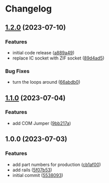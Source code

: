 # Changelog

## [1.2.0](https://github.com/Qeteshpony/FP2800A-Tester/compare/v1.1.0...v1.2.0) (2023-07-10)


### Features

* initial code release ([a889a49](https://github.com/Qeteshpony/FP2800A-Tester/commit/a889a4943077f3e11daa80d03d439bba2450b33b))
* replace IC socket with ZIF socket ([89d4ad5](https://github.com/Qeteshpony/FP2800A-Tester/commit/89d4ad598d1a1bd65329efb8804e9976bacfe1aa))


### Bug Fixes

* turn the loops around ([66abdb0](https://github.com/Qeteshpony/FP2800A-Tester/commit/66abdb034dc38ca23341db6be017dc87a18b23f6))

## [1.1.0](https://github.com/Qeteshpony/FP2800A-Tester/compare/v1.0.0...v1.1.0) (2023-07-04)


### Features

* add COM Jumper ([9bb217a](https://github.com/Qeteshpony/FP2800A-Tester/commit/9bb217a832c6b033c05825b5408a660720be3de0))

## 1.0.0 (2023-07-03)


### Features

* add part numbers for production ([cb1af00](https://github.com/Qeteshpony/FP2800A-Tester/commit/cb1af00a4c233a9bd24167824745c3fde0aa9ce1))
* add rails ([5f07b53](https://github.com/Qeteshpony/FP2800A-Tester/commit/5f07b53c4e94078d8e5bf5e92b2097cdbb3aa467))
* initial commit ([5538093](https://github.com/Qeteshpony/FP2800A-Tester/commit/5538093a1120296208a0bdb66c94712f0a2a65d4))
